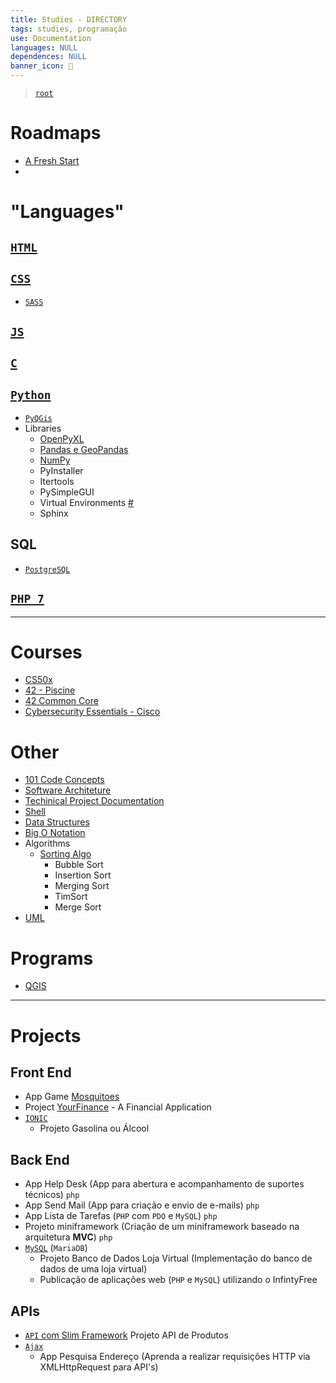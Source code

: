 ```yaml
---
title: Studies - DIRECTORY
tags: studies, programação
use: Documentation
languages: NULL
dependences: NULL
banner_icon: 📂
---
```


> [`root`](./README.md)

# Roadmaps

- [A Fresh Start](./Docs/fresh_start.md)
- 

# "Languages" 

## [`HTML`](./Languages/HTML/README.md)

## [`CSS`](./Languages/CSS/README.md)

- [`SASS`](./Languages/README.md)

## [`JS`](./Languages/JS/README.md)

## [`C`](./Languages/C/README.md)

## [`Python`](./Languages/PYTHON/README.md)

- [`PyQGis`](./Languages/PYTHON/PYQGIS/README.md)
- Libraries
    - [OpenPyXL](openpyxl.md)
    - [Pandas e GeoPandas](geo-pandas.md)
    - [NumPy](numpy.md)
    - PyInstaller
    - Itertools
    - PySimpleGUI
    - Virtual Environments [#](https://docs.python.org/3/tutorial/venv.html)
    - Sphinx

## SQL

- [`PostgreSQL`](./Languages/SQL/PSQL/README.md)

## [`PHP 7`](./Languages/PHP/README.md)

---

# Courses

- [CS50x](./Courses/CS50x/README.md)
- [42 - Piscine](./Courses/42/42_Walkthrugh/README.md)
- [42 Common Core](./Courses/42/Common_Core/README.md)
- [Cybersecurity Essentials - Cisco](./Courses/Cybersecurity_Essentials-Cisco/README.md)

# Other

- [101 Code Concepts](./Docs/101_code_concepts.md)
- [Software Architeture](./Docs/software_architecture.md)
- [Techinical Project Documentation](./Docs/project_documentation.md)
- [Shell](./Docs/shell.md)
- [Data Structures](./Docs/data_structure.md)
- [Big O Notation](./Docs/big_o_notation.md)
- Algorithms
  - [Sorting Algo](./Docs/sorting_algo.md)
    - Bubble Sort
    - Insertion Sort
    - Merging Sort
    - TimSort
    - Merge Sort
- [UML](./Docs/uml.md)

# Programs

- [QGIS](./Programs/QGIS/README.md) 

---

# Projects

## Front End

- App Game [Mosquitoes](https://github.com/see7e/Mosquitoes-WebGame)
- Project [YourFinance](https://github.com/see7e/YourFinance) - A Financial Application
- [`IONIC`](./Languages/IONIC/README.md)
    - Projeto Gasolina ou Álcool

## Back End

- App Help Desk (App para abertura e acompanhamento de suportes técnicos) `php`
- App Send Mail (App para criação e envio de e-mails) `php`
- App Lista de Tarefas (`PHP` com `PDO` e `MySQL`) `php`
- Projeto miniframework (Criação de um miniframework baseado na arquitetura **MVC**) `php`
- [`MySQL`](./Languages/SQL/MySQL/README.md) (`MariaDB`)
    - Projeto Banco de Dados Loja Virtual (Implementação do banco de dados de uma loja virtual)
    - Publicação de aplicações web (`PHP` e `MySQL`) utilizando o InfintyFree


## APIs

- [`API` com Slim Framework](./API/README.md) Projeto API de Produtos
- [`Ajax`](./Languages/Ajax/README.md)
    - App Pesquisa Endereço (Aprenda a realizar requisições HTTP via XMLHttpRequest para API's)